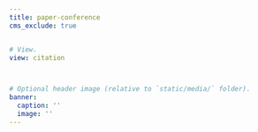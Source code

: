 ```yaml
---
title: paper-conference
cms_exclude: true


# View.
view: citation



# Optional header image (relative to `static/media/` folder).
banner:
  caption: ''
  image: ''
---
```

